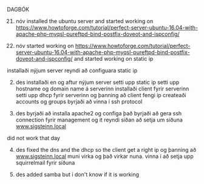 DAGBÓK


21. nóv
installed the ubuntu server and started working on
https://www.howtoforge.com/tutorial/perfect-server-ubuntu-16.04-with-apache-php-myqsl-pureftpd-bind-postfix-doveot-and-ispconfig/

28. nóv
started working on 
https://www.howtoforge.com/tutorial/perfect-server-ubuntu-16.04-with-apache-php-myqsl-pureftpd-bind-postfix-doveot-and-ispconfig/
and started working on static ip

installaði nýjum  server
reyndi að configuara static ip

2. des
installaði en og aftur nýjum server
setti upp static ip
setti upp hostname og domain name á serverinn
installaði client fyrir serverinn
setti upp dhcp fyrir serverinn og þanning að client fengi ip
createaði accounts og groups
byrjaði að vinna í ssh protocol

3. des
byrjaði að installa apache2
og configa það
byrjaði að gera ssh connection fyrir management og it
reyndi siðan að setja um síðuna 
www.sigsteinn.local

did not work that day

4. des
fixed the dns and the dhcp so the client get a right ip 
og þanning að www.sigsteinn.local muni virka og það virkar nuna.
vinna í að setja upp squirrelmail fyrir síðuna

7. des
added samba but i don't know if it is working 
